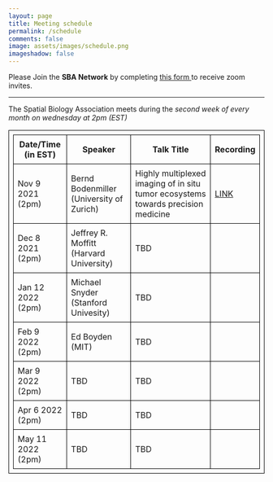 ```yaml
---
layout: page
title: Meeting schedule
permalink: /schedule
comments: false
image: assets/images/schedule.png
imageshadow: false
---
```


<div><span class="h4">Please Join the <b>SBA Network</b> by completing <a href="https://forms.gle/wj51xS2CN3jLDAfi6" target="_blank">this form </a> to receive zoom invites.</span></div>

<hr>

The Spatial Biology Association meets during the *second week of every month on wednesday at 2pm (EST)*
<br>

<style>
table, th, td {
  border: 1px solid black;
  padding: 0.5em;
}
</style>
| Date/Time (in EST) | Speaker                                  | Talk Title                                                                        | Recording                                                     |
| ------------------ | ---------------------------------------- | --------------------------------------------------------------------------------- | ------------------------------------------------------------- |
| Nov 9 2021 (2pm)   | Bernd Bodenmiller (University of Zurich) | Highly multiplexed imaging of in situ tumor ecosystems towards precision medicine | [LINK](https://spatialbiology.github.io/sba/bodenmiller-imc/) |
| Dec 8 2021 (2pm)   | Jeffrey R. Moffitt (Harvard University)  | TBD                                                                               |                                                               |
| Jan 12 2022 (2pm)  | Michael Snyder (Stanford Univesity)      | TBD                                                                               |                                                               |
| Feb 9 2022 (2pm)   | Ed Boyden (MIT)                          | TBD                                                                               |                                                               |
| Mar 9 2022 (2pm)   | TBD                                      | TBD                                                                               |                                                               |
| Apr 6 2022 (2pm)   | TBD                                      | TBD                                                                               |                                                               |
| May 11 2022 (2pm)  | TBD                                      | TBD                                                                               |                                                               |


